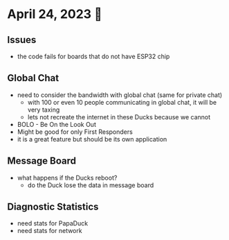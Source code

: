 # April 24, 2023 :duck:

## Issues
* the code fails for boards that do not have ESP32 chip

## Global Chat
* need to consider the bandwidth with global chat (same for private chat)
  * with 100 or even 10 people communicating in global chat, it will be very taxing 
  * lets not recreate the internet in these Ducks because we cannot
* BOLO - Be On the Look Out
* Might be good for only First Responders
* it is a great feature but should be its own application

## Message Board
* what happens if the Ducks reboot?
  * do the Duck lose the data in message board

## Diagnostic Statistics
* need stats for PapaDuck
* need stats for network